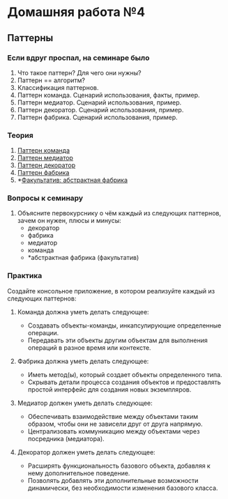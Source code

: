 ﻿# Домашняя работа №4

## Паттерны

### Если вдруг проспал, на семинаре было
1. Что такое паттерн? Для чего они нужны?
2. Паттерн == алгоритм?
3. Классификация паттернов.
4. Паттерн команда. Сценарий использования, факты, пример.
5. Паттерн медиатор. Сценарий использования, пример.
6. Паттерн декоратор. Сценарий использования, пример.
7. Паттерн фабрика. Сценарий использования, пример.

### Теория
1. [Паттерн команда](https://refactoring.guru/design-patterns/command)
2. [Паттерн медиатор](https://refactoring.guru/design-patterns/mediator)
3. [Паттерн декоратор](https://refactoring.guru/design-patterns/decorator)
4. [Паттерн фабрика](https://refactoring.guru/design-patterns/factory-method)
5. *[Факультатив: абстрактная фабрика](https://refactoring.guru/design-patterns/abstract-factory)

### Вопросы к семинару
1. Объясните первокурснику о чём каждый из следующих паттернов, зачем он нужен, плюсы и минусы:
   - декоратор
   - фабрика
   - медиатор
   - команда
   - *абстрактная фабрика (факультатив)

### Практика
Создайте консольное приложение, в котором реализуйте каждый из следующих паттернов:
1) Команда должна уметь делать следующее:
   - Создавать объекты-команды, инкапсулирующие определенные операции.
   - Передавать эти объекты другим объектам для выполнения операций в разное время или контексте.

2) Фабрика должна уметь делать следующее:
   - Иметь метод(ы), который создает объекты определенного типа.
   - Скрывать детали процесса создания объектов и предоставлять простой интерфейс для создания новых экземпляров.

3) Медиатор должен уметь делать следующее:
   - Обеспечивать взаимодействие между объектами таким образом, чтобы они не зависели друг от друга напрямую.
   - Централизовать коммуникацию между объектами через посредника (медиатора).

4) Декоратор должен уметь делать следующее:
   - Расширять функциональность базового объекта, добавляя к нему дополнительное поведение.
   - Позволять добавлять эти дополнительные возможности динамически, без необходимости изменения базового класса.